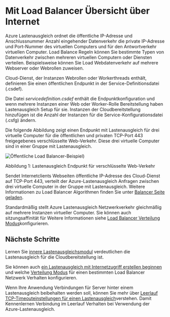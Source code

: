 
<properties
   pageTitle="Internetzugriff Load Balancer Übersicht | Microsoft Azure "
   description="Übersicht für Internetzugriff Lastenausgleich und seine Funktionen. Wie funktioniert ein Lastenausgleich für Azure virtuelle Maschinen mit Cloud-Diensten."
   services="load-balancer"
   documentationCenter="na"
   authors="sdwheeler"
   manager="carmonm"
   editor="tysonn" />
<tags
   ms.service="load-balancer"
   ms.devlang="na"
   ms.topic="article"
   ms.tgt_pltfrm="na"
   ms.workload="infrastructure-services"
   ms.date="10/24/2016"
   ms.author="sewhee" />


# <a name="internet-facing-load-balancer-overview"></a>Mit Load Balancer Übersicht über Internet

Azure Lastenausgleich ordnet die öffentliche IP-Adresse und Anschlussnummer Anzahl eingehender Datenverkehr die private IP-Adresse und Port-Nummer des virtuellen Computers und für den Antwortverkehr virtuellen Computer. Load Balance Regeln können Sie bestimmte Typen von Datenverkehr zwischen mehreren virtuellen Computern oder Diensten verteilen. Beispielsweise können Sie Load Webdatenverkehr auf mehrere Webserver oder Webrollen zuweisen.

Cloud-Dienst, der Instanzen Webrollen oder Workerthreads enthält, definieren Sie einen öffentlichen Endpunkt in der Service-Definitionsdatei (.csdef).

Die Datei _servicedefinition.csdef_ enthält die Endpunktkonfiguration und wenn mehrere Instanzen einer Web oder Worker-Rolle Bereitstellung haben Lastenausgleich Setup für sie. Instanzen der Cloudbereitstellung hinzufügen ist die Anzahl der Instanzen für die Service-Konfigurationsdatei (.csfg) ändern.

Die folgende Abbildung zeigt einen Endpunkt mit Lastenausgleich für drei virtuelle Computer für die öffentlichen und privaten TCP-Port 443 freigegebenes verschlüsselte Web-Verkehr. Diese drei virtuelle Computer sind in einer Gruppe mit Lastenausgleich.

![Öffentliche Load Balancer-Beispiel](./media/load-balancer-internet-overview/IC727496.png))

Abbildung 1: Lastenausgleich Endpunkt für verschlüsselte Web-Verkehr

Sendet Internetclients Webseiten öffentliche IP-Adresse des Cloud-Dienst auf TCP-Port 443, verteilt der Azure-Lastenausgleich Anfragen zwischen drei virtuelle Computer in der Gruppe mit Lastenausgleich. Weitere Informationen zu Load Balancer Algorithmen finden Sie unter [Balancer Seite geladen](load-balancer-overview.md#load-balancer-features).

Standardmäßig stellt Azure Lastenausgleich Netzwerkverkehr gleichmäßig auf mehrere Instanzen virtueller Computer. Sie können auch sitzungsaffinität für Weitere Informationen siehe [Load Balancer Verteilung Modus](load-balancer-distribution-mode.md)konfigurieren.

## <a name="next-steps"></a>Nächste Schritte

Lernen Sie [innere Lastenausgleichsmodul](load-balancer-internal-overview.md) verdeutlichen die Lastenausgleich für die Cloudbereitstellung ist.

Sie können auch [ein Lastenausgleich mit Internetzugriff erstellen beginnen](load-balancer-get-started-internet-arm-ps.md) und welche [Verteilung Modus](load-balancer-distribution-mode.md) für einen bestimmten Load Balancer Netzwerk Verhalten konfigurieren.

Wenn Ihre Anwendung Verbindungen für Server hinter einem Lastenausgleich beibehalten werden soll, können Sie mehr über [Leerlauf TCP-Timeouteinstellungen für einen Lastenausgleich](load-balancer-tcp-idle-timeout.md)verstehen. Damit Kennenlernen Verbindung im Leerlauf Verhalten bei Verwendung der Azure-Lastenausgleich.

